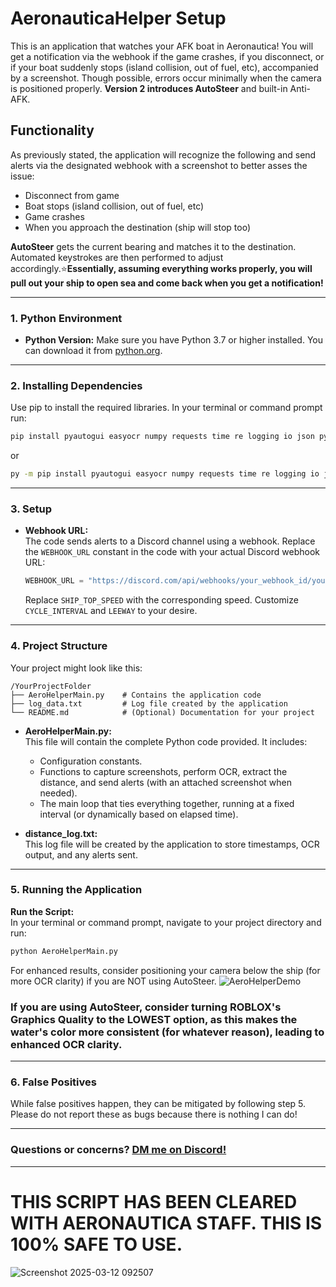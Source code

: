 # AeronauticaHelper Setup
This is an application that watches your AFK boat in Aeronautica! You will get a notification via the webhook if the game crashes, if you disconnect, or if your boat suddenly stops (island collision, out of fuel, etc), accompanied by a screenshot. Though possible, errors occur minimally when the camera is positioned properly. **Version 2 introduces AutoSteer** and built-in Anti-AFK.

## Functionality

As previously stated, the application will recognize the following and send alerts via the designated webhook with a screenshot to better asses the issue:
- Disconnect from game
- Boat stops (island collision, out of fuel, etc)
- Game crashes
- When you approach the destination (ship will stop too)

**AutoSteer** gets the current bearing and matches it to the destination. Automated keystrokes are then performed to adjust accordingly.⭐**Essentially, assuming everything works properly, you will pull out your ship to open sea and come back when you get a notification!**

---

### 1. **Python Environment**

- **Python Version:** 
  Make sure you have Python 3.7 or higher installed. You can download it from [python.org](https://www.python.org/downloads/).

---

### 2. **Installing Dependencies**

Use pip to install the required libraries. In your terminal or command prompt run:

```bash
pip install pyautogui easyocr numpy requests time re logging io json pydirectinput threading
```
or
```bash
py -m pip install pyautogui easyocr numpy requests time re logging io json pydirectinput threading
```
---

### 3. **Setup**

- **Webhook URL:**  
  The code sends alerts to a Discord channel using a webhook. Replace the `WEBHOOK_URL` constant in the code with your actual Discord webhook URL:
  ```python
  WEBHOOK_URL = "https://discord.com/api/webhooks/your_webhook_id/your_webhook_token"
  ```
  Replace `SHIP_TOP_SPEED` with the corresponding speed. Customize `CYCLE_INTERVAL` and `LEEWAY` to your desire.
---

### 4. **Project Structure**

Your project might look like this:
```
/YourProjectFolder
├── AeroHelperMain.py    # Contains the application code
├── log_data.txt         # Log file created by the application
└── README.md            # (Optional) Documentation for your project
```

- **AeroHelperMain.py:**  
  This file will contain the complete Python code provided. It includes:
  - Configuration constants.
  - Functions to capture screenshots, perform OCR, extract the distance, and send alerts (with an attached screenshot when needed).
  - The main loop that ties everything together, running at a fixed interval (or dynamically based on elapsed time).

- **distance_log.txt:**  
  This log file will be created by the application to store timestamps, OCR output, and any alerts sent.

---

### 5. **Running the Application**

**Run the Script:**  
   In your terminal or command prompt, navigate to your project directory and run:
   ```bash
   python AeroHelperMain.py
   ```

  For enhanced results, consider positioning your camera below the ship (for more OCR clarity) if you are NOT using AutoSteer.
  ![AeroHelperDemo](https://github.com/user-attachments/assets/9446c1ef-afa7-4377-a426-c6cf99e3c2a9)


  ### If you are using AutoSteer, consider turning ROBLOX's Graphics Quality to the LOWEST option, as this makes the water's color more consistent (for whatever reason), leading to enhanced OCR clarity.

---

### 6. **False Positives**
  While false positives happen, they can be mitigated by following step 5. Please do not report these as bugs because there is nothing I can do!

---

### Questions or concerns? [DM me on Discord!](https://discord.gg/3adphMca)

---

# THIS SCRIPT **HAS** BEEN CLEARED WITH AERONAUTICA STAFF. THIS IS 100% SAFE TO USE.
![Screenshot 2025-03-12 092507](https://github.com/user-attachments/assets/0778f8ec-c958-479e-938d-5bea5166b56b)

